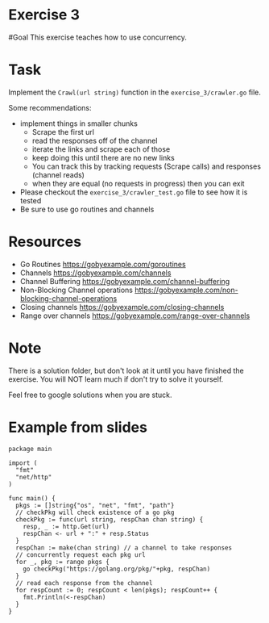 Exercise 3
==========

#Goal
This exercise teaches how to use concurrency.

# Task
Implement the `Crawl(url string)` function in the `exercise_3/crawler.go` file.

Some recommendations:
- implement things in smaller chunks
    - Scrape the first url
    - read the responses off of the channel
    - iterate the links and scrape each of those
    - keep doing this until there are no new links
    - You can track this by tracking requests (Scrape calls) and responses (channel reads)
    - when they are equal (no requests in progress) then you can exit
- Please checkout the `exercise_3/crawler_test.go` file to see how it is tested
- Be sure to use go routines and channels

# Resources
- Go Routines https://gobyexample.com/goroutines
- Channels https://gobyexample.com/channels
- Channel Buffering https://gobyexample.com/channel-buffering
- Non-Blocking Channel operations https://gobyexample.com/non-blocking-channel-operations
- Closing channels https://gobyexample.com/closing-channels
- Range over channels https://gobyexample.com/range-over-channels

# Note
There is a solution folder, but don't look at it until you have finished the exercise. You will NOT learn much if don't try to solve it yourself.

Feel free to google solutions when you are stuck.

# Example from slides
```
package main

import (
  "fmt"
  "net/http"
)

func main() {
  pkgs := []string{"os", "net", "fmt", "path"}
  // checkPkg will check existence of a go pkg
  checkPkg := func(url string, respChan chan string) {
    resp, _ := http.Get(url)
    respChan <- url + ":" + resp.Status
  }
  respChan := make(chan string) // a channel to take responses
  // concurrently request each pkg url
  for _, pkg := range pkgs {
    go checkPkg("https://golang.org/pkg/"+pkg, respChan)
  }
  // read each response from the channel
  for respCount := 0; respCount < len(pkgs); respCount++ {
    fmt.Println(<-respChan)
  }
}
```
